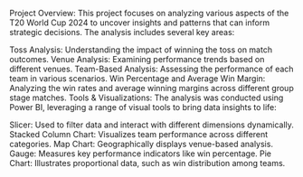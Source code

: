 Project Overview:
This project focuses on analyzing various aspects of the T20 World Cup 2024 to uncover insights and patterns that can inform strategic decisions. The analysis includes several key areas:

Toss Analysis: Understanding the impact of winning the toss on match outcomes.
Venue Analysis: Examining performance trends based on different venues.
Team-Based Analysis: Assessing the performance of each team in various scenarios.
Win Percentage and Average Win Margin: Analyzing the win rates and average winning margins across different group stage matches.
Tools & Visualizations:
The analysis was conducted using Power BI, leveraging a range of visual tools to bring data insights to life:

Slicer: Used to filter data and interact with different dimensions dynamically.
Stacked Column Chart: Visualizes team performance across different categories.
Map Chart: Geographically displays venue-based analysis.
Gauge: Measures key performance indicators like win percentage.
Pie Chart: Illustrates proportional data, such as win distribution among teams.
